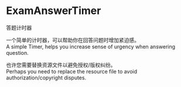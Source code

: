 # ExamAnswerTimer
答题计时器

一个简单的计时器，可以帮助你在回答问题时增加紧迫感。\
A simple Timer, helps you increase sense of urgency when answering question.

也许您需要替换资源文件以避免授权/版权纠纷。\
Perhaps you need to replace the resource file to avoid authorization/copyright disputes.
